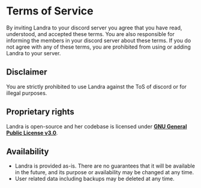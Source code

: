 # Terms of Service

By inviting Landra to your discord server you agree that you have read, understood, and accepted these terms. You are also responsible for informing the members in your discord server about these terms. If you do not agree with any of these terms, you are prohibited from using or adding Landra to your server.

## Disclaimer
You are strictly prohibited to use Landra against the ToS of discord or for illegal purposes.

## Proprietary rights
Landra is open-source and her codebase is licensed under [**GNU General Public License v3.0**](https://github.com/GuardKenzie/landra/blob/master/LICENSE).

## Availability
- Landra is provided as-is. There are no guarantees that it will be available in the future, and its purpose or availability may be changed at any time.
- User related data including backups may be deleted at any time.